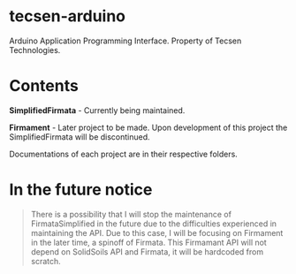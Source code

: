# tecsen-arduino
Arduino Application Programming Interface. Property of Tecsen Technologies.

# Contents
**SimplifiedFirmata** - Currently being maintained.

**Firmament** - Later project to be made. Upon development of this project the SimplifiedFirmata will be discontinued. 

Documentations of each project are in their respective folders.


# In the future notice
> There is a possibility that I will stop the maintenance of FirmataSimplified in the future due to the difficulties experienced in maintaining the API. Due to this case, I will be focusing on Firmament in the later time, a spinoff of Firmata. This Firmamant API will not depend on SolidSoils API and Firmata, it will be hardcoded from scratch.
